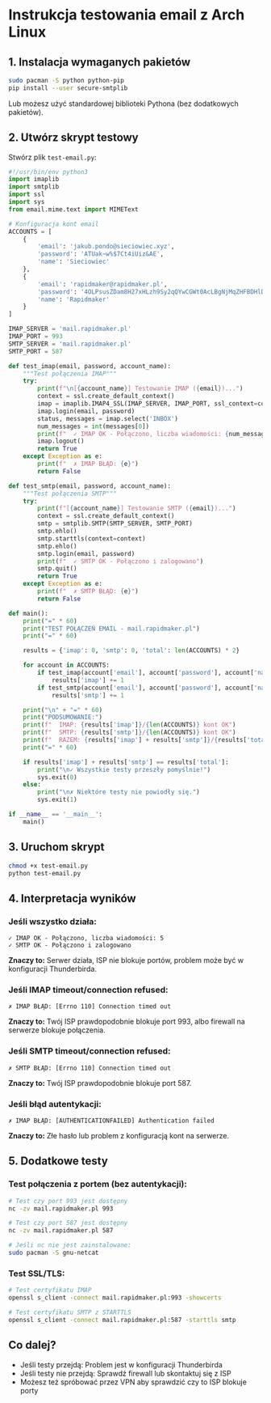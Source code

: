 # Instrukcja testowania email z Arch Linux

## 1. Instalacja wymaganych pakietów

```bash
sudo pacman -S python python-pip
pip install --user secure-smtplib
```

Lub możesz użyć standardowej biblioteki Pythona (bez dodatkowych pakietów).

## 2. Utwórz skrypt testowy

Stwórz plik `test-email.py`:

```python
#!/usr/bin/env python3
import imaplib
import smtplib
import ssl
import sys
from email.mime.text import MIMEText

# Konfiguracja kont email
ACCOUNTS = [
    {
        'email': 'jakub.pondo@sieciowiec.xyz',
        'password': 'ATUak~w%$7Ct4iUiz&AE',
        'name': 'Sieciowiec'
    },
    {
        'email': 'rapidmaker@rapidmaker.pl',
        'password': '4OLPsusZDam8H27xHLzh9Sy2qQYwCGWt0AcLBgNjMqZHFBDHlDZF',
        'name': 'Rapidmaker'
    }
]

IMAP_SERVER = 'mail.rapidmaker.pl'
IMAP_PORT = 993
SMTP_SERVER = 'mail.rapidmaker.pl'
SMTP_PORT = 587

def test_imap(email, password, account_name):
    """Test połączenia IMAP"""
    try:
        print(f"\n[{account_name}] Testowanie IMAP ({email})...")
        context = ssl.create_default_context()
        imap = imaplib.IMAP4_SSL(IMAP_SERVER, IMAP_PORT, ssl_context=context)
        imap.login(email, password)
        status, messages = imap.select('INBOX')
        num_messages = int(messages[0])
        print(f"  ✓ IMAP OK - Połączono, liczba wiadomości: {num_messages}")
        imap.logout()
        return True
    except Exception as e:
        print(f"  ✗ IMAP BŁĄD: {e}")
        return False

def test_smtp(email, password, account_name):
    """Test połączenia SMTP"""
    try:
        print(f"[{account_name}] Testowanie SMTP ({email})...")
        context = ssl.create_default_context()
        smtp = smtplib.SMTP(SMTP_SERVER, SMTP_PORT)
        smtp.ehlo()
        smtp.starttls(context=context)
        smtp.ehlo()
        smtp.login(email, password)
        print(f"  ✓ SMTP OK - Połączono i zalogowano")
        smtp.quit()
        return True
    except Exception as e:
        print(f"  ✗ SMTP BŁĄD: {e}")
        return False

def main():
    print("=" * 60)
    print("TEST POŁĄCZEŃ EMAIL - mail.rapidmaker.pl")
    print("=" * 60)

    results = {'imap': 0, 'smtp': 0, 'total': len(ACCOUNTS) * 2}

    for account in ACCOUNTS:
        if test_imap(account['email'], account['password'], account['name']):
            results['imap'] += 1
        if test_smtp(account['email'], account['password'], account['name']):
            results['smtp'] += 1

    print("\n" + "=" * 60)
    print("PODSUMOWANIE:")
    print(f"  IMAP: {results['imap']}/{len(ACCOUNTS)} kont OK")
    print(f"  SMTP: {results['smtp']}/{len(ACCOUNTS)} kont OK")
    print(f"  RAZEM: {results['imap'] + results['smtp']}/{results['total']} testów przeszło")
    print("=" * 60)

    if results['imap'] + results['smtp'] == results['total']:
        print("\n✓ Wszystkie testy przeszły pomyślnie!")
        sys.exit(0)
    else:
        print("\n✗ Niektóre testy nie powiodły się.")
        sys.exit(1)

if __name__ == '__main__':
    main()
```

## 3. Uruchom skrypt

```bash
chmod +x test-email.py
python test-email.py
```

## 4. Interpretacja wyników

### Jeśli wszystko działa:
```
✓ IMAP OK - Połączono, liczba wiadomości: 5
✓ SMTP OK - Połączono i zalogowano
```
**Znaczy to:** Serwer działa, ISP nie blokuje portów, problem może być w konfiguracji Thunderbirda.

### Jeśli IMAP timeout/connection refused:
```
✗ IMAP BŁĄD: [Errno 110] Connection timed out
```
**Znaczy to:** Twój ISP prawdopodobnie blokuje port 993, albo firewall na serwerze blokuje połączenia.

### Jeśli SMTP timeout/connection refused:
```
✗ SMTP BŁĄD: [Errno 110] Connection timed out
```
**Znaczy to:** Twój ISP prawdopodobnie blokuje port 587.

### Jeśli błąd autentykacji:
```
✗ IMAP BŁĄD: [AUTHENTICATIONFAILED] Authentication failed
```
**Znaczy to:** Złe hasło lub problem z konfiguracją kont na serwerze.

## 5. Dodatkowe testy

### Test połączenia z portem (bez autentykacji):
```bash
# Test czy port 993 jest dostępny
nc -zv mail.rapidmaker.pl 993

# Test czy port 587 jest dostępny
nc -zv mail.rapidmaker.pl 587

# Jeśli nc nie jest zainstalowane:
sudo pacman -S gnu-netcat
```

### Test SSL/TLS:
```bash
# Test certyfikatu IMAP
openssl s_client -connect mail.rapidmaker.pl:993 -showcerts

# Test certyfikatu SMTP z STARTTLS
openssl s_client -connect mail.rapidmaker.pl:587 -starttls smtp
```

## Co dalej?

- Jeśli testy przejdą: Problem jest w konfiguracji Thunderbirda
- Jeśli testy nie przejdą: Sprawdź firewall lub skontaktuj się z ISP
- Możesz też spróbować przez VPN aby sprawdzić czy to ISP blokuje porty
